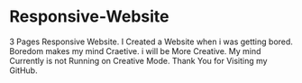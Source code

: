 # Responsive-Website
3 Pages Responsive Website.
I Created a Website when i was getting bored.
Boredom makes my mind Craetive.
i will be More Creative.
My mind Currently is not Running on Creative Mode.
Thank You for Visiting my GitHub.
